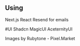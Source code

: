 ## Using

Next.js
React
Resend for emails

#UI
Shadcn
MagicUI
AceternityUI

Images by Rubytone - Pixel.Market